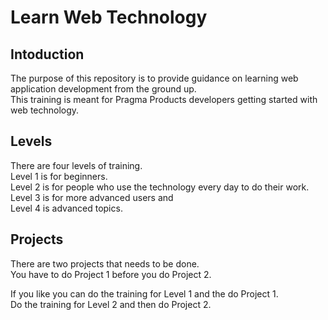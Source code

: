 # Learn Web Technology

## Intoduction
The purpose of this repository is to provide guidance on learning web application development from the ground up.  
This training is meant for Pragma Products developers getting started with web technology.

## Levels
There are four levels of training.  
Level 1 is for beginners.  
Level 2 is for people who use the technology every day to do their work.  
Level 3 is for more advanced users and  
Level 4 is advanced topics.  

## Projects
There are two projects that needs to be done.  
You have to do Project 1 before you do Project 2.

If you like you can do the training for Level 1 and the do Project 1.  
Do the training for Level 2 and then do Project 2.